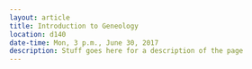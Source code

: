 ```yaml
---
layout: article
title: Introduction to Geneology
location: d140
date-time: Mon, 3 p.m., June 30, 2017
description: Stuff goes here for a description of the page
---
```

